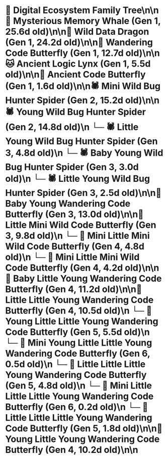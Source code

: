 # 🌳 Digital Ecosystem Family Tree\n\n🐋 Mysterious Memory Whale (Gen 1, 25.6d old)\n\n🐉 Wild Data Dragon (Gen 1, 24.2d old)\n\n🦋 Wandering Code Butterfly (Gen 1, 12.7d old)\n\n🐱 Ancient Logic Lynx (Gen 1, 5.5d old)\n\n🦋 Ancient Code Butterfly (Gen 1, 1.6d old)\n\n🕷️ Mini Wild Bug Hunter Spider (Gen 2, 15.2d old)\n\n🕷️ Young Wild Bug Hunter Spider (Gen 2, 14.8d old)\n  └─ 🕷️ Little Young Wild Bug Hunter Spider (Gen 3, 4.8d old)\n  └─ 🕷️ Baby Young Wild Bug Hunter Spider (Gen 3, 3.0d old)\n  └─ 🕷️ Little Young Wild Bug Hunter Spider (Gen 3, 2.5d old)\n\n🦋 Baby Young Wandering Code Butterfly (Gen 3, 13.0d old)\n\n🦋 Little Mini Wild Code Butterfly (Gen 3, 9.8d old)\n  └─ 🦋 Mini Little Mini Wild Code Butterfly (Gen 4, 4.8d old)\n  └─ 🦋 Mini Little Mini Wild Code Butterfly (Gen 4, 4.2d old)\n\n🦋 Baby Little Young Wandering Code Butterfly (Gen 4, 11.2d old)\n\n🦋 Little Little Young Wandering Code Butterfly (Gen 4, 10.5d old)\n  └─ 🦋 Young Little Little Young Wandering Code Butterfly (Gen 5, 5.5d old)\n    └─ 🦋 Mini Young Little Little Young Wandering Code Butterfly (Gen 6, 0.5d old)\n  └─ 🦋 Little Little Little Young Wandering Code Butterfly (Gen 5, 4.8d old)\n    └─ 🦋 Mini Little Little Little Young Wandering Code Butterfly (Gen 6, 0.2d old)\n  └─ 🦋 Little Little Little Young Wandering Code Butterfly (Gen 5, 1.8d old)\n\n🦋 Young Little Young Wandering Code Butterfly (Gen 4, 10.2d old)\n\n